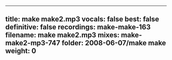 
---
title: make make2.mp3
vocals: false
best: false
definitive: false
recordings: make-make-163
filename: make make2.mp3
mixes: make-make2-mp3-747
folder: 2008-06-07/make make
weight: 0
---
